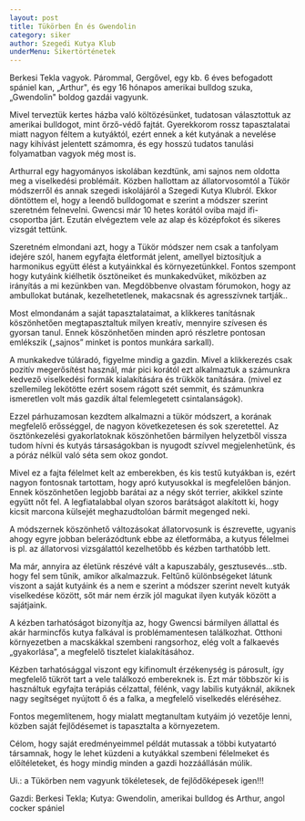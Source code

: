 ```yaml
---
layout: post
title: Tükörben Én és Gwendolin
category: siker
author: Szegedi Kutya Klub
underMenu: Sikertörténetek
---
```


Berkesi Tekla vagyok. Párommal, Gergővel, egy kb. 6 éves befogadott spániel kan, „Arthur", és egy 16 hónapos amerikai bulldog szuka, „Gwendolin" boldog gazdái vagyunk.

<!--more-->

Mivel terveztük kertes házba való költözésünket, tudatosan választottuk az amerikai bulldogot, mint őrző-védő fajtát. Gyerekkorom rossz tapasztalatai miatt nagyon féltem a kutyáktól, ezért ennek a két kutyának a nevelése nagy kihívást jelentett számomra, és egy hosszú tudatos tanulási folyamatban vagyok még most is.

Arthurral egy hagyományos iskolában kezdtünk, ami sajnos nem oldotta meg a viselkedési problémáit. Közben hallottam az állatorvosomtól a Tükör módszerről és annak szegedi iskolájáról a Szegedi Kutya Klubról. Ekkor döntöttem el, hogy a leendő bulldogomat e szerint a módszer szerint szeretném felnevelni. Gwencsi már 10 hetes korától oviba majd ifi-csoportba járt. Ezután elvégeztem vele az alap és középfokot és sikeres vizsgát tettünk.
 
Szeretném elmondani azt, hogy a Tükör módszer nem csak a tanfolyam idejére szól, hanem egyfajta életformát jelent, amellyel biztosítjuk a harmonikus együtt élést a kutyáinkkal és környezetünkkel. Fontos szempont hogy kutyáink kiélhetik ösztöneiket és munkakedvüket, miközben az irányítás a mi kezünkben van.
Megdöbbenve olvastam fórumokon, hogy az ambullokat butának, kezelhetetlenek, makacsnak és agresszívnek tartják..
 
Most elmondanám a saját tapasztalataimat, a klikkeres tanításnak köszönhetően megtapasztaltuk milyen kreatív, mennyire szívesen és gyorsan tanul. Ennek köszönhetően minden apró részletre pontosan emlékszik („sajnos” minket is pontos munkára sarkall).
 
A munkakedve túláradó, figyelme mindig a gazdin. Mivel a klikkerezés csak pozitív megerősítést használ, már pici korától ezt alkalmaztuk a számunkra kedvező viselkedési formák kialakítására és trükkök tanítására. (mivel ez szellemileg lekötötte ezért sosem rágott szét semmit, és számunkra ismeretlen volt más gazdik által felemlegetett csintalanságok).
 
Ezzel párhuzamosan kezdtem alkalmazni a tükör módszert, a korának megfelelő erősséggel, de nagyon következetesen és sok szeretettel. Az ösztönkezelési gyakorlatoknak köszönhetően bármilyen helyzetből vissza tudom hívni és kutyás társaságokban is nyugodt szívvel megjelenhetünk, és a póráz nélkül való séta sem okoz gondot.
 
Mivel ez a fajta félelmet kelt az emberekben, és kis testű kutyákban is, ezért nagyon fontosnak tartottam, hogy apró kutyusokkal is megfelelően bánjon. Ennek köszönhetően legjobb barátai az a négy skót terrier, akikkel szinte együtt nőt fel. A legfiatalabbal olyan szoros barátságot alakított ki, hogy kicsit marcona külsejét meghazudtolóan bármit megenged neki.
 
A módszernek köszönhető változásokat állatorvosunk is észrevette, ugyanis ahogy egyre jobban belerázódtunk ebbe az életformába, a kutyus félelmei is pl. az állatorvosi vizsgálattól kezelhetőbb és kézben tarthatóbb lett.
 
Ma már, annyira az életünk részévé vált a kapuszabály, gesztusevés…stb. hogy fel sem tűnik, amikor alkalmazzuk. Feltűnő különbségeket látunk viszont a saját kutyáink és a nem e szerint a módszer szerint nevelt kutyák viselkedése között, sőt már nem érzik jól magukat ilyen kutyák között a sajátjaink.
 
A kézben tarhatóságot bizonyítja az, hogy Gwencsi bármilyen állattal és akár harmincfős kutya falkával is problémamentesen találkozhat. Otthoni környezetben a macskákkal szembeni rangsorhoz, elég volt a falkaevés „gyakorlása”, a megfelelő tisztelet kialakításához.
 
Kézben tarhatósággal viszont egy kifinomult érzékenység is párosult, így megfelelő tükröt tart a vele találkozó embereknek is. Ezt már többször ki is használtuk egyfajta terápiás célzattal, félénk, vagy labilis kutyáknál, akiknek nagy segítséget nyújtott ő és a falka, a megfelelő viselkedés eléréséhez.
 
Fontos megemlítenem, hogy mialatt megtanultam kutyáim jó vezetője lenni, közben saját fejlődésemet is tapasztalta a környezetem.
 
Célom, hogy saját eredményeimmel példát mutassak a többi kutyatartó társamnak, hogy le lehet küzdeni a kutyákkal szembeni félelmeket és előítéleteket, és hogy mindig minden a gazdi hozzáállásán múlik.

Ui.: a Tükörben nem vagyunk tökéletesek, de fejlődőképesek igen!!!


Gazdi: Berkesi Tekla; Kutya: Gwendolin, amerikai bulldog és Arthur, angol cocker spániel
